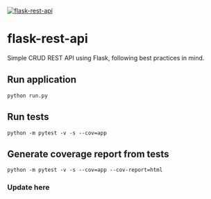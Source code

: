[![flask-rest-api](https://github.com/rohitjagre/flask-rest-api/actions/workflows/python-app.yml/badge.svg?branch=main)](https://github.com/rohitjagre/flask-rest-api/actions/workflows/python-app.yml)

# flask-rest-api

Simple CRUD REST API using Flask, following best practices in mind.

## Run application
```python run.py```


## Run tests
``python -m pytest -v -s --cov=app``


## Generate coverage report from tests
``python -m pytest -v -s --cov=app --cov-report=html``

### Update here
